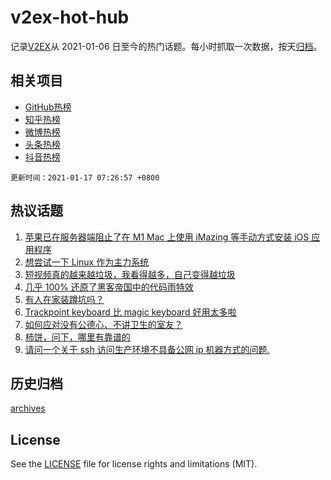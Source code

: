 # v2ex-hot-hub

 记录[V2EX](https://www.v2ex.com/)从 2021-01-06 日至今的热门话题。每小时抓取一次数据，按天[归档](archives)。
 
 ## 相关项目

- [GitHub热榜](https://github.com/lonnyzhang423/github-hot-hub)
- [知乎热榜](https://github.com/lonnyzhang423/zhihu-hot-hub)
- [微博热榜](https://github.com/lonnyzhang423/weibo-hot-hub)
- [头条热榜](https://github.com/lonnyzhang423/toutiao-hot-hub)
- [抖音热榜](https://github.com/lonnyzhang423/douyin-hot-hub)


 `更新时间：2021-01-17 07:26:57 +0800`

## 热议话题

1. [苹果已在服务器端阻止了在 M1 Mac 上使用 iMazing 等手动方式安装 iOS 应用程序](https://www.v2ex.com/t/745449)
1. [想尝试一下 Linux 作为主力系统](https://www.v2ex.com/t/745492)
1. [短视频真的越来越垃圾，我看得越多，自己变得越垃圾](https://www.v2ex.com/t/745432)
1. [几乎 100% 还原了黑客帝国中的代码雨特效](https://www.v2ex.com/t/745451)
1. [有人在家装蹲坑吗？](https://www.v2ex.com/t/745514)
1. [Trackpoint keyboard 比 magic keyboard 好用太多啦](https://www.v2ex.com/t/745481)
1. [如何应对没有公德心、不讲卫生的室友？](https://www.v2ex.com/t/745487)
1. [柿饼，问下，哪里有靠谱的](https://www.v2ex.com/t/745411)
1. [请问一个关于 ssh 访问生产环境不具备公网 ip 机器方式的问题.](https://www.v2ex.com/t/745462)

## 历史归档

[archives](archives)

## License

See the [LICENSE](LICENSE) file for license rights and limitations (MIT).
